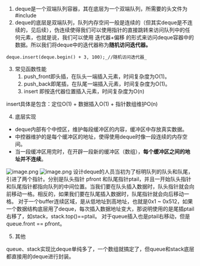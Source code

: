 1. deque是一个双端队列容器，其在底层为一个双端队列，所需要的头文件为#include<deque>
2. deque的底层是双端队列，队列内存空间一般是连续的（但其实deque是不连续的，见后续），伪连续使得我们可以使用指针的直接跳转来访问队列中的任何元素，也就是说，我们可以使用 迭代器+偏移 的形式来访问deque容器中的数据。所以我们将deque中的迭代器称为**随机访问迭代器。**

`deque.insert(deque.begin() + 3, 100);_//随机访问迭代器_`

3. 常见函数性能
   1. push_front即头插，在队头一端插入元素，时间复杂度为O(1)。
   2. push_back即尾插，在队尾一端插入元素，时间复杂度为O(1)。
   3. insert 即按迭代器位置插入元素，时间复杂度为O(n)

insert具体是包含：定位O(1) + 数据插入O(1) + 指针数组维护O(n)

4. 底层实现
- deque内部有个中控区，维护每段缓冲区的内容，缓冲区中存放真实数据。
- 中控器维护的是每个缓冲区的地址，使得使用deque时像一段连续的内存空间。
- 当一段缓冲区用完时，在开辟一段新的缓冲区（数组），**每个缓冲区之间的地址并不连续**。

![image.png](https://cdn.nlark.com/yuque/0/2023/png/26575180/1686559214709-c03fd42b-d6b7-45e7-bec7-e7783d4d1cd0.png#averageHue=%23f8f8f8&clientId=u1b2b198b-c85d-4&from=paste&id=uf750939c&originHeight=468&originWidth=1007&originalType=url&ratio=1.5&rotation=0&showTitle=false&size=31350&status=done&style=none&taskId=ufa8c57dc-6e8d-4de3-85d6-a1f86128f28&title=)
![image.png](https://cdn.nlark.com/yuque/0/2023/png/26575180/1686559366927-6abb97e3-4430-4592-9568-6cfeda662886.png#averageHue=%23ededed&clientId=u1b2b198b-c85d-4&from=paste&id=u682942a8&originHeight=545&originWidth=1018&originalType=url&ratio=1.5&rotation=0&showTitle=false&size=40834&status=done&style=none&taskId=uce0bbec3-31c2-40a4-b5ac-d9c0df24d11&title=)
设计deque的人员当初为了标明队列的队头和队尾，引进了两个指针。分别是队头指针 pfront 和队尾指针ptail，并且一开始队头指针和队尾指针都指向队列的中间位置。当我们要在队头插入数据时，队头指针就会向前移动一格。相反的，如果我们要在队尾插入数据时，队尾指针就会向后移动一格。
对于一个buffer连续区域，是从低地址到高地址，也就是0x1 ~ 0x512，如果一个数据结构底层用了deque，每次插入数据地址变大，那说明使用的是尾插ptail右移了，如stack，stack.top()==ptail。
对于queue插入也是ptail右移动，但是queue.front == pfront。

5. 其他

queue、stack实现比deque单纯多了，一个数组就搞定了，但queue和stack底层都直接用的deque进行封装。




